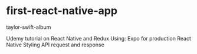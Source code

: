 # first-react-native-app
taylor-swift-album

Udemy tutorial on React Native and Redux 
Using: 
Expo for production
React Native Styling 
API request and response 
